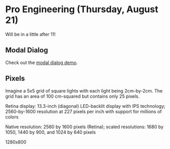 # Pro Engineering (Thursday, August 21)

Will be in a little after 11!

## Modal Dialog

Check out the [modal dialog demo](modal).

## Pixels

Imagine a 5x5 grid of square lights with each light being 2cm-by-2cm.  The grid has an area of 100 cm-squared but contains only 25 pixels.

Retina display: 13.3-inch (diagonal) LED-backlit display with IPS technology; 2560-by-1600 resolution at 227 pixels per inch with support for millions of colors

Native resolution: 2560 by 1600 pixels (Retina); scaled resolutions: 1680 by 1050, 1440 by 900, and 1024 by 640 pixels

1280x800
